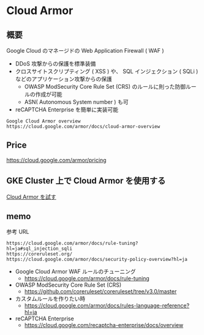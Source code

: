 # Cloud Armor

## 概要

Google Cloud のマネージドの Web Application Firewall ( WAF )

+ DDoS 攻撃からの保護を標準装備
+ クロスサイトスクリプティング ( XSS ) や、 SQL インジェクション ( SQLi ) などのアプリケーション攻撃からの保護
  + OWASP ModSecurity Core Rule Set (CRS) のルールに則った防御ルールの作成が可能
  + ASN( Autonomous System number ) も可
+ reCAPTCHA Enterprise を簡単に実装可能

```
Google Cloud Armor overview 
https://cloud.google.com/armor/docs/cloud-armor-overview
```

## Price

https://cloud.google.com/armor/pricing

## GKE Cluster 上で Cloud Armor を使用する

[Cloud Armor を試す](../../kubernetes/feature-cloud-armor)


## memo

参考 URL

```
https://cloud.google.com/armor/docs/rule-tuning?hl=ja#sql_injection_sqli
https://coreruleset.org/
https://cloud.google.com/armor/docs/security-policy-overview?hl=ja
```

+ Google Cloud Armor WAF ルールのチューニング
  + https://cloud.google.com/armor/docs/rule-tuning
+ OWASP ModSecurity Core Rule Set (CRS)
  + https://github.com/coreruleset/coreruleset/tree/v3.0/master
+ カスタムルールを作りたい時
  + https://cloud.google.com/armor/docs/rules-language-reference?hl=ja
+ reCAPTCHA Enterprise
  + https://cloud.google.com/recaptcha-enterprise/docs/overview
